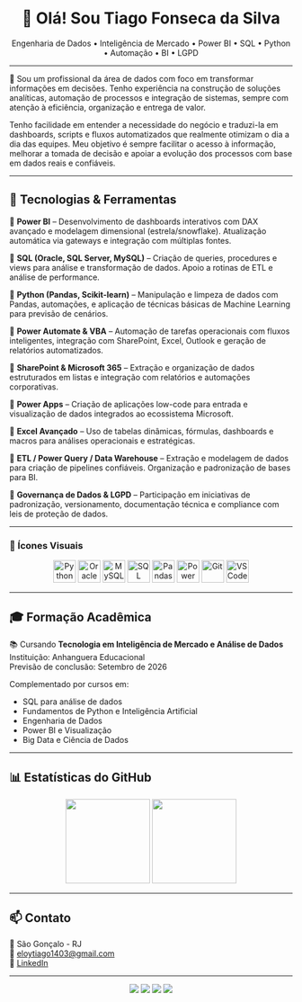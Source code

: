 <h1 align="center">👋 Olá! Sou Tiago Fonseca da Silva</h1>
<p align="center">
Engenharia de Dados • Inteligência de Mercado • Power BI • SQL • Python • Automação • BI • LGPD
</p>

---

🎯 Sou um profissional da área de dados com foco em transformar informações em decisões. Tenho experiência na construção de soluções analíticas, automação de processos e integração de sistemas, sempre com atenção à eficiência, organização e entrega de valor.

Tenho facilidade em entender a necessidade do negócio e traduzi-la em dashboards, scripts e fluxos automatizados que realmente otimizam o dia a dia das equipes. Meu objetivo é sempre facilitar o acesso à informação, melhorar a tomada de decisão e apoiar a evolução dos processos com base em dados reais e confiáveis.

---

## 🚀 Tecnologias & Ferramentas

🔹 **Power BI** – Desenvolvimento de dashboards interativos com DAX avançado e modelagem dimensional (estrela/snowflake). Atualização automática via gateways e integração com múltiplas fontes.

🔹 **SQL (Oracle, SQL Server, MySQL)** – Criação de queries, procedures e views para análise e transformação de dados. Apoio a rotinas de ETL e análise de performance.

🔹 **Python (Pandas, Scikit-learn)** – Manipulação e limpeza de dados com Pandas, automações, e aplicação de técnicas básicas de Machine Learning para previsão de cenários.

🔹 **Power Automate & VBA** – Automação de tarefas operacionais com fluxos inteligentes, integração com SharePoint, Excel, Outlook e geração de relatórios automatizados.

🔹 **SharePoint & Microsoft 365** – Extração e organização de dados estruturados em listas e integração com relatórios e automações corporativas.

🔹 **Power Apps** – Criação de aplicações low-code para entrada e visualização de dados integrados ao ecossistema Microsoft.

🔹 **Excel Avançado** – Uso de tabelas dinâmicas, fórmulas, dashboards e macros para análises operacionais e estratégicas.

🔹 **ETL / Power Query / Data Warehouse** – Extração e modelagem de dados para criação de pipelines confiáveis. Organização e padronização de bases para BI.

🔹 **Governança de Dados & LGPD** – Participação em iniciativas de padronização, versionamento, documentação técnica e compliance com leis de proteção de dados.

---

### 🧰 Ícones Visuais

<p align="center">
  <img src="https://cdn.jsdelivr.net/gh/devicons/devicon/icons/python/python-original.svg" width="40" title="Python"/>
  <img src="https://cdn.jsdelivr.net/gh/devicons/devicon/icons/oracle/oracle-original.svg" width="40" title="Oracle"/>
  <img src="https://cdn.jsdelivr.net/gh/devicons/devicon/icons/mysql/mysql-original.svg" width="40" title="MySQL"/>
  <img src="https://cdn.jsdelivr.net/gh/devicons/devicon/icons/microsoftsqlserver/microsoftsqlserver-plain.svg" width="40" title="SQL Server"/>
  <img src="https://cdn.jsdelivr.net/gh/devicons/devicon/icons/pandas/pandas-original.svg" width="40" title="Pandas"/>
  <img src="https://img.icons8.com/color/48/000000/power-bi.png" width="40" title="Power BI"/>
  <img src="https://cdn.jsdelivr.net/gh/devicons/devicon/icons/git/git-original.svg" width="40" title="Git"/>
  <img src="https://cdn.jsdelivr.net/gh/devicons/devicon/icons/vscode/vscode-original.svg" width="40" title="VS Code"/>
</p>

---

## 🎓 Formação Acadêmica

📚 Cursando **Tecnologia em Inteligência de Mercado e Análise de Dados**  
Instituição: Anhanguera Educacional  
Previsão de conclusão: Setembro de 2026

Complementado por cursos em:
- SQL para análise de dados
- Fundamentos de Python e Inteligência Artificial
- Engenharia de Dados
- Power BI e Visualização
- Big Data e Ciência de Dados

---

## 📊 Estatísticas do GitHub

<p align="center">
  <img src="https://github-readme-stats.vercel.app/api?username=tiago639&show_icons=true&theme=radical" height="150"/>
  <img src="https://github-readme-stats.vercel.app/api/top-langs/?username=tiago639&layout=compact&theme=radical" height="150"/>
</p>

---

## 📫 Contato

📍 São Gonçalo - RJ  
📧 eloytiago1403@gmail.com  
🔗 [LinkedIn](https://www.linkedin.com/in/tiago-fonseca-da-silva-126aa22a5)

---

<p align="center">
  <img src="https://img.shields.io/badge/Power_BI-analytics-yellow?style=for-the-badge&logo=powerbi&logoColor=black"/>
  <img src="https://img.shields.io/badge/SQL-Server-blue?style=for-the-badge&logo=microsoftsqlserver&logoColor=white"/>
  <img src="https://img.shields.io/badge/Python-Automation-blue?style=for-the-badge&logo=python&logoColor=white"/>
  <img src="https://img.shields.io/badge/Governança-LGPD-lightgrey?style=for-the-badge"/>
</p>

